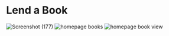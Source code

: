 # Lend a Book

![Screenshot (177)](https://user-images.githubusercontent.com/52739523/156985721-2c6ee999-5340-4b73-84ee-6fc91d810f03.png)
![homepage books](https://user-images.githubusercontent.com/52739523/156985737-5764c251-9c22-4d9c-b5bc-6ee5fcb9f801.png)
![homepage book view](https://user-images.githubusercontent.com/52739523/156985743-745e0c4c-2fd8-4909-b7f2-83346a542db4.png)
